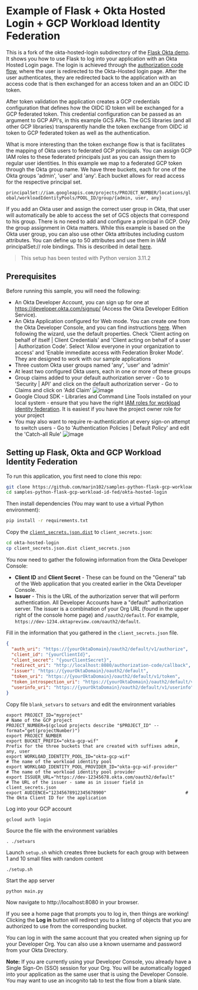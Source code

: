 # Example of Flask + Okta Hosted Login + GCP Workload Identity Federation

This is a fork of the okta-hosted-login subdirectory of the [Flask Okta demo](https://github.com/okta/samples-python-flask). It shows you how to use Flask to log into your application with an Okta Hosted Login page.  The login is achieved through the [authorization code flow](https://developer.okta.com/authentication-guide/implementing-authentication/auth-code), where the user is redirected to the Okta-Hosted login page. After the user authenticates, they are redirected back to the application with an access code that is then exchanged for an access token and an an OIDC ID token. 

After token validation the application creates a GCP credentials configuration that defines how the OIDC ID token will be exchanged for a GCP federated token. This credential configuration can be passed as an argument to GCP API's, in this example GCS APIs. The GCS libraries (and all other GCP libraries) transparently handle the token exchange from OIDC id token to GCP federated token as well as the authentication.

What is more interesting than the token exchange flow is that is facilitates the mapping of Okta users to federated GCP principals. You can assign GCP IAM roles to these federated principals just as you can assign them to regular user identities. In this example we map to a federated GCP token through the Okta group name. We have three buckets, each for one of the Okta groups 'admin', 'user' and 'any'. Each bucket allows for read access for the respective principal set. 

 ```principalSet://iam.googleapis.com/projects/PROJECT_NUMBER/locations/global/workloadIdentityPools/POOL_ID/group/{admin, user, any}```

If you add an Okta user and assign the correct user group in Okta, that user will automatically be able to access the set of GCS objects that correspond to his group. There is no need to add and configure a principal in GCP. Only the group assignment in Okta matters. While this example is based on the Okta user group, you can also use other Okta attributes including custom attributes. You can define up to 50 attributes and use them in IAM principalSet:// role bindings. This is described in detail [here](https://cloud.google.com/iam/docs/workload-identity-federation).

> This setup has been tested with Python version 3.11.2 

## Prerequisites

Before running this sample, you will need the following:

* An Okta Developer Account, you can sign up for one at https://developer.okta.com/signup/ (Access the Okta Developer Edition Service).  
* An Okta Application configured for Web mode. You can create one from the Okta Developer Console, and you can find instructions [here][OIDC WEB Setup Instructions].  When following the wizard, use the default properties. Check 'Client acting on behalf of itself | Client Credentials' and 'Client acting on behalf of a user | Authorization Code'. Select 'Allow everyone in your organization to access' and 'Enable immediate access with Federation Broker Mode'. They are designed to work with our sample applications
* Three custom Okta user groups named 'any', 'user' and 'admin'
* At least two configured Okta users, each in one or more of these groups
* Group claims added to your default authorization server - Go to 'Security | API' and click on the default authorization server - Go to Claims and click on 'Add Claim'
![image](https://github.com/marin102/samples-python-flask-gcp-workload-id-fed/assets/136770873/56e396de-fb64-4ff5-b502-dfd88e3d4121)
* Google Cloud SDK - Libraries and Command Line Tools installed on your local system - ensure that you have the right [IAM roles for workload identity federation](https://cloud.google.com/iam/docs/understanding-roles#workload-identity-pools-roles). It is easiest if you have the project owner role for your project
* You may also want to require re-authentication at every sign-on attempt to switch users - Go to 'Authentication Policies | Default Policy' and edit the 'Catch-all Rule'
![image](https://github.com/marin102/samples-python-flask-gcp-workload-id-fed/assets/136770873/cc232853-8dd9-4e0a-acc6-bcccd160ba53)

## Setting up Flask, Okta and GCP Workload Identity Federation

To run this application, you first need to clone this repo:

```bash
git clone https://github.com/marin102/samples-python-flask-gcp-workload-id-fed.git
cd samples-python-flask-gcp-workload-id-fed/okta-hosted-login
```

Then install dependencies (You may want to use a virtual Python environment):

```bash
pip install -r requirements.txt
```

Copy the [`client_secrets.json.dist`](client_secrets.json.dist) to `client_secrets.json`:

```bash
cd okta-hosted-login
cp client_secrets.json.dist client_secrets.json
```

You now need to gather the following information from the Okta Developer Console:

- **Client ID** and **Client Secret** - These can be found on the "General" tab of the Web application that you created earlier in the Okta Developer Console.
- **Issuer** - This is the URL of the authorization server that will perform authentication.  All Developer Accounts have a "default" authorization server.  The issuer is a combination of your Org URL (found in the upper right of the console home page) and `/oauth2/default`. For example, `https://dev-1234.oktapreview.com/oauth2/default`.

Fill in the information that you gathered in the `client_secrets.json` file.

```json
{
  "auth_uri": "https://{yourOktaDomain}/oauth2/default/v1/authorize",
  "client_id": "{yourClientId}",
  "client_secret": "{yourClientSecret}",
  "redirect_uri": "http://localhost:8080/authorization-code/callback",
  "issuer": "https://{yourOktaDomain}/oauth2/default",
  "token_uri": "https://{yourOktaDomain}/oauth2/default/v1/token",
  "token_introspection_uri": "https://{yourOktaDomain}/oauth2/default/v1/introspect",
  "userinfo_uri": "https://{yourOktaDomain}/oauth2/default/v1/userinfo"
}
```
Copy file `blank_setvars` to `setvars` and edit the environment variables

```
export PROJECT_ID="myproject"                                                                 	# Name of the GCP project
PROJECT_NUMBER=$(gcloud projects describe "$PROJECT_ID" --format="get(projectNumber)")        
export PROJECT_NUMBER
export BUCKET_PREFIX="okta-gcp-wif"								# Prefix for the three buckets that are created with suffixes admin, any, user
export WORKLOAD_IDENTITY_POOL_ID="okta-gcp-wif"							# The name of the workload identity pool 
export WORKLOAD_IDENTITY_POOL_PROVIDER_ID="okta-gcp-wif-provider"				# The name of the workload identity pool provider
export ISSUER_URL="https://dev-12345678.okta.com/oauth2/default"				# The URL of the issuer - same as in issuer field in client_secrets.json 
export AUDIENCE="12345678912345678900"								# The Okta Client ID for the application
```

Log into your GCP account

```gcloud auth login```

Source the file with the environment variables

```. ./setvars```

Launch ```setup.sh``` which creates three buckets for each group with between 1 and 10 small files with random content

```./setup.sh```

Start the app server

```python main.py```

Now navigate to http://localhost:8080 in your browser.

If you see a home page that prompts you to log in, then things are working! Clicking the **Log in** button will redirect you to a listing of objects that you are authorized to use from the corresponding bucket.

You can log in with the same account that you created when signing up for your Developer Org. You can also use a known username and password from your Okta Directory.

**Note:** If you are currently using your Developer Console, you already have a Single Sign-On (SSO) session for your Org. You will be automatically logged into your application as the same user that is using the Developer Console. You may want to use an incognito tab to test the flow from a blank slate.

[OIDC Web Setup Instructions]: https://developer.okta.com/authentication-guide/implementing-authentication/auth-code#1-setting-up-your-application

